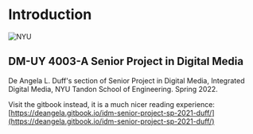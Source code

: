 # Introduction

![NYU](https://engineering.nyu.edu/sites/default/files/2019-01/tandon\_long\_black.png)

## DM-UY 4003-A Senior Project in Digital Media

De Angela L. Duff's section of Senior Project in Digital Media, Integrated Digital Media, NYU Tandon School of Engineering. Spring 2022.

Visit the gitbook instead, it is a much nicer reading experience:\
[https://deangela.gitbook.io/idm-senior-project-sp-2021-duff/](https://deangela.gitbook.io/idm-senior-project-sp-2021-duff/)
